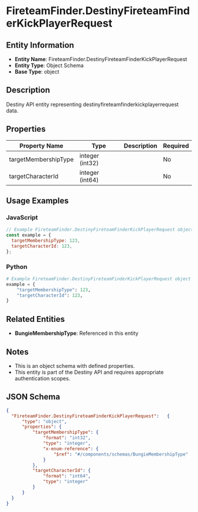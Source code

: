 # FireteamFinder.DestinyFireteamFinderKickPlayerRequest

## Entity Information
- **Entity Name**: FireteamFinder.DestinyFireteamFinderKickPlayerRequest
- **Entity Type**: Object Schema
- **Base Type**: object

## Description
Destiny API entity representing destinyfireteamfinderkickplayerrequest data.

## Properties

| Property Name | Type | Description | Required |
|---------------|------|-------------|----------|
| targetMembershipType | integer (int32) |  | No |
| targetCharacterId | integer (int64) |  | No |

## Usage Examples

### JavaScript
```javascript
// Example FireteamFinder.DestinyFireteamFinderKickPlayerRequest object
const example = {
  targetMembershipType: 123,
  targetCharacterId: 123,
};
```

### Python
```python
# Example FireteamFinder.DestinyFireteamFinderKickPlayerRequest object
example = {
    "targetMembershipType": 123,
    "targetCharacterId": 123,
}
```

## Related Entities
- **BungieMembershipType**: Referenced in this entity

## Notes
- This is an object schema with defined properties.
- This entity is part of the Destiny API and requires appropriate authentication scopes.

## JSON Schema
```json
{
  "FireteamFinder.DestinyFireteamFinderKickPlayerRequest":   {
      "type": "object",
      "properties": {
          "targetMembershipType": {
              "format": "int32",
              "type": "integer",
              "x-enum-reference": {
                  "$ref": "#/components/schemas/BungieMembershipType"
              }
          },
          "targetCharacterId": {
              "format": "int64",
              "type": "integer"
          }
      }
  }
}
```
